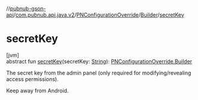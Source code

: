 //[pubnub-gson-api](../../../../index.md)/[com.pubnub.api.java.v2](../../index.md)/[PNConfigurationOverride](../index.md)/[Builder](index.md)/[secretKey](secret-key.md)

# secretKey

[jvm]\
abstract fun [secretKey](secret-key.md)(secretKey: [String](https://kotlinlang.org/api/core/kotlin-stdlib/kotlin/-string/index.html)): [PNConfigurationOverride.Builder](index.md)

The secret key from the admin panel (only required for modifying/revealing access permissions).

Keep away from Android.
